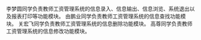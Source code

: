 李梦圆同学负责教师工资管理系统的信息录入、信息输出、信息浏览、系统退出以及报表打印等功能模块。
由鹏业同学负责教师工资管理系统的信息查找功能模块。
关宏飞同学负责教师工资管理系统的信息删除功能模块。
高尊同学负责教师工资管理系统的信息修改功能模块。
